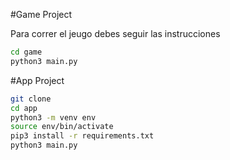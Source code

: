 #Game Project

Para correr el jeugo debes seguir las instrucciones

```sh
cd game
python3 main.py
```


#App Project

```sh
git clone
cd app
python3 -m venv env
source env/bin/activate
pip3 install -r requirements.txt
python3 main.py
```
